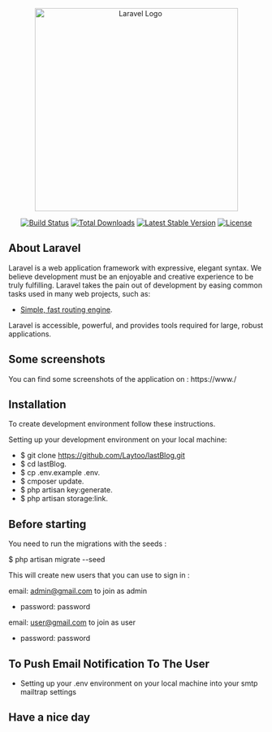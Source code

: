 <p align="center"><a href="https://laravel.com" target="_blank"><img src="https://raw.githubusercontent.com/laravel/art/master/logo-lockup/5%20SVG/2%20CMYK/1%20Full%20Color/laravel-logolockup-cmyk-red.svg" width="400" alt="Laravel Logo"></a></p>

<p align="center">
<a href="https://github.com/laravel/framework/actions"><img src="https://github.com/laravel/framework/workflows/tests/badge.svg" alt="Build Status"></a>
<a href="https://packagist.org/packages/laravel/framework"><img src="https://img.shields.io/packagist/dt/laravel/framework" alt="Total Downloads"></a>
<a href="https://packagist.org/packages/laravel/framework"><img src="https://img.shields.io/packagist/v/laravel/framework" alt="Latest Stable Version"></a>
<a href="https://packagist.org/packages/laravel/framework"><img src="https://img.shields.io/packagist/l/laravel/framework" alt="License"></a>
</p>

## About Laravel

Laravel is a web application framework with expressive, elegant syntax. We believe development must be an enjoyable and creative experience to be truly fulfilling. Laravel takes the pain out of development by easing common tasks used in many web projects, such as:

- [Simple, fast routing engine](https://laravel.com/docs/routing).


Laravel is accessible, powerful, and provides tools required for large, robust applications.



## Some screenshots

You can find some screenshots of the application on : https://www./
## Installation

To create  development environment follow these instructions.

Setting up your development environment on your local machine:

- $ git clone https://github.com/Laytoo/lastBlog.git
- $ cd lastBlog.
- $ cp .env.example .env.
- $ cmposer update.
- $ php artisan key:generate.
- $ php artisan storage:link.

## Before starting

You need to run the migrations with the seeds :

$ php artisan migrate --seed

This will create new users that you can use to sign in :

email: admin@gmail.com  to join as admin
- password: password

email: user@gmail.com  to join as user
- password: password

## To Push Email Notification To The User

- Setting up your .env environment on your local machine into your smtp mailtrap settings


## Have a nice day
